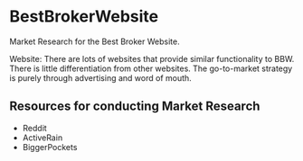 BestBrokerWebsite
=================

Market Research for the Best Broker Website.

Website: There are lots of websites that provide similar functionality to BBW. There is little differentiation from other websites.
The go-to-market strategy is purely through advertising and word of mouth.



Resources for conducting Market Research
---

- Reddit
- ActiveRain
- BiggerPockets
